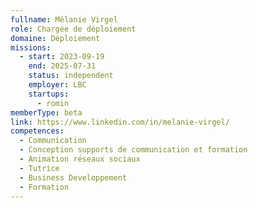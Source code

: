 ```yaml
---
fullname: Mélanie Virgel
role: Chargée de déploiement
domaine: Déploiement
missions:
  - start: 2023-09-19
    end: 2025-07-31
    status: independent
    employer: LBC
    startups:
      - romin
memberType: beta
link: https://www.linkedin.com/in/melanie-virgel/
competences:
  - Communication
  - Conception supports de communication et formation
  - Animation réseaux sociaux
  - Tutrice
  - Business Developpement
  - Formation
---
```

